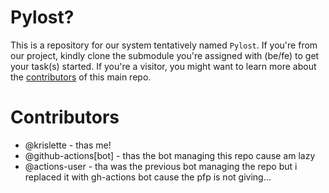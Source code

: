 # Pylost?

This is a repository for our system tentatively named `Pylost`. If you're from our project, kindly clone the submodule you're assigned with (be/fe) to get your task(s) started. If you're a visitor, you might want to learn more about the <a href="#contributors">contributors</a> of this main repo. 

# Contributors

- @krislette - thas me!
- @github-actions[bot] - thas the bot managing this repo cause am lazy
- @actions-user - tha was the previous bot managing the repo but i replaced it with gh-actions bot cause the pfp is not giving...
